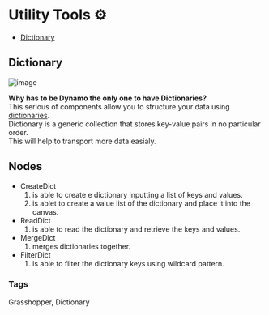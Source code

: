 # Utility Tools ⚙️
- [Dictionary](#Dictionary)

## Dictionary
![image](https://user-images.githubusercontent.com/57708659/145928584-7dcad912-642b-4eb3-95a0-dd32fe0ebc78.png)

**Why has to be Dynamo the only one to have Dictionaries?**<br/>
This serious of components allow you to structure your data using [dictionaries](https://www.geeksforgeeks.org/c-sharp-dictionary-with-examples/).<br/>
Dictionary is a generic collection that stores key-value pairs in no particular order. <br/>
This will help to transport more data easialy.

## Nodes 
* CreateDict
  1. is able to create e dictionary inputting a list of keys and values.
  2. is ablet to create a value list of the dictionary and place it into the canvas.
* ReadDict
  1. is able to read the dictionary and retrieve the keys and values.
* MergeDict
  1. merges dictionaries together.
* FilterDict
  1. is able to filter the dictionary keys using wildcard pattern.

### Tags 
Grasshopper, Dictionary
